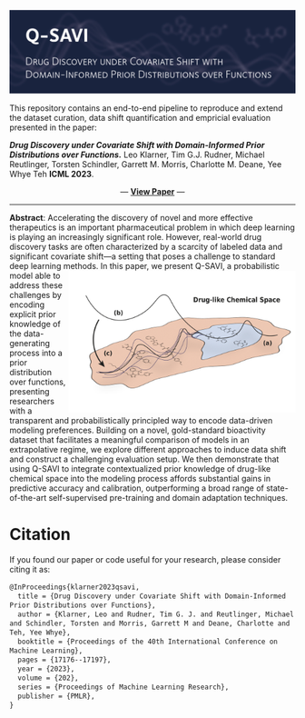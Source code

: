 
![Q-SAVI: Drug Discovery under Covariate Shift with Domain-Informed Prior Distributions over Functions](./images/readme_header.png)

This repository contains an end-to-end pipeline to reproduce and extend the dataset curation, data shift quantification and empricial evaluation presented in the paper:

**_Drug Discovery under Covariate Shift with Domain-Informed Prior Distributions over Functions._** Leo Klarner, Tim G.J. Rudner, Michael Reutlinger, Torsten Schindler, Garrett M. Morris, Charlotte M. Deane, Yee Whye Teh **ICML 2023**.

<p align="center">
  &#151; <a href="https://proceedings.mlr.press/v202/klarner23a/klarner23a.pdf"><b>View Paper</b></a> &#151;
</p>

---

**Abstract**: Accelerating the discovery of novel and more effective therapeutics is an important pharmaceutical problem in which deep learning is playing an increasingly significant role. However, real-world drug discovery tasks are often characterized by a scarcity of labeled data and significant covariate shift—a setting that poses a challenge to standard deep learning methods. 
<img align="right" src="./images/graphical_abstract.png" width="400px"/>
In this paper, we present Q-SAVI, a probabilistic model able to address these challenges by encoding explicit prior knowledge of the data-generating process into a prior distribution over functions, presenting researchers with a transparent and probabilistically principled way to encode data-driven modeling preferences. Building on a novel, gold-standard bioactivity dataset that facilitates a meaningful comparison of models in an extrapolative regime, we explore different approaches to induce data shift and construct a challenging evaluation setup. We then demonstrate that using Q-SAVI to integrate contextualized prior knowledge of drug-like chemical space into the modeling process affords substantial gains in predictive accuracy and calibration, outperforming a broad range of state-of-the-art self-supervised pre-training and domain adaptation techniques. 

# Citation

If you found our paper or code useful for your research, please consider citing it as:

```
@InProceedings{klarner2023qsavi,
  title = {Drug Discovery under Covariate Shift with Domain-Informed Prior Distributions over Functions},
  author = {Klarner, Leo and Rudner, Tim G. J. and Reutlinger, Michael and Schindler, Torsten and Morris, Garrett M and Deane, Charlotte and Teh, Yee Whye},
  booktitle = {Proceedings of the 40th International Conference on Machine Learning},
  pages = {17176--17197},
  year = {2023},
  volume = {202},
  series = {Proceedings of Machine Learning Research},
  publisher = {PMLR},
}
```